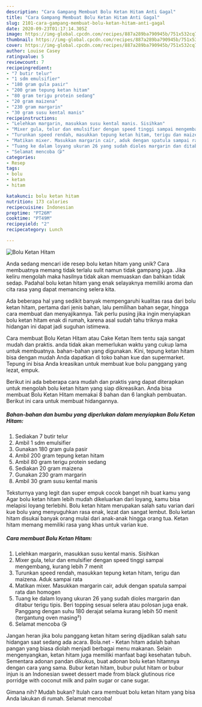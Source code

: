 ```yaml
---
description: "Cara Gampang Membuat Bolu Ketan Hitam Anti Gagal"
title: "Cara Gampang Membuat Bolu Ketan Hitam Anti Gagal"
slug: 2101-cara-gampang-membuat-bolu-ketan-hitam-anti-gagal
date: 2020-09-23T01:17:14.305Z
image: https://img-global.cpcdn.com/recipes/887a289ba790945b/751x532cq70/bolu-ketan-hitam-foto-resep-utama.jpg
thumbnail: https://img-global.cpcdn.com/recipes/887a289ba790945b/751x532cq70/bolu-ketan-hitam-foto-resep-utama.jpg
cover: https://img-global.cpcdn.com/recipes/887a289ba790945b/751x532cq70/bolu-ketan-hitam-foto-resep-utama.jpg
author: Louise Casey
ratingvalue: 5
reviewcount: 7
recipeingredient:
- "7 butir telur"
- "1 sdm emulsifier"
- "180 gram gula pasir"
- "200 gram tepung ketan hitam"
- "80 gram terigu protein sedang"
- "20 gram maizena"
- "230 gram margarin"
- "30 gram susu kental manis"
recipeinstructions:
- "Lelehkan margarin, masukkan susu kental manis. Sisihkan"
- "Mixer gula, telur dan emulsifier dengan speed tinggi sampai mengembang, kurang lebih 7 menit"
- "Turunkan speed rendah, masukkan tepung ketan hitam, terigu dan maizena. Aduk sampai rata"
- "Matikan mixer. Masukkan margarin cair, aduk dengan spatula sampai rata dan homogen"
- "Tuang ke dalam loyang ukuran 26 yang sudah dioles margarin dan ditabur terigu tipis. Beri topping sesuai selera atau polosan juga enak. Panggang dengan suhu 180 derajat selama kurang lebih 50 menit (tergantung oven masing²)"
- "Selamat mencoba 😘"
categories:
- Resep
tags:
- bolu
- ketan
- hitam

katakunci: bolu ketan hitam 
nutrition: 173 calories
recipecuisine: Indonesian
preptime: "PT26M"
cooktime: "PT49M"
recipeyield: "2"
recipecategory: Lunch

---
```



![Bolu Ketan Hitam](https://img-global.cpcdn.com/recipes/887a289ba790945b/751x532cq70/bolu-ketan-hitam-foto-resep-utama.jpg)

Anda sedang mencari ide resep bolu ketan hitam yang unik? Cara membuatnya memang tidak terlalu sulit namun tidak gampang juga. Jika keliru mengolah maka hasilnya tidak akan memuaskan dan bahkan tidak sedap. Padahal bolu ketan hitam yang enak selayaknya memiliki aroma dan cita rasa yang dapat memancing selera kita.

Ada beberapa hal yang sedikit banyak mempengaruhi kualitas rasa dari bolu ketan hitam, pertama dari jenis bahan, lalu pemilihan bahan segar, hingga cara membuat dan menyajikannya. Tak perlu pusing jika ingin menyiapkan bolu ketan hitam enak di rumah, karena asal sudah tahu triknya maka hidangan ini dapat jadi suguhan istimewa.

Cara membuat Bolu Ketan Hitam atau Cake Ketan Item tentu saja sangat mudah dan praktis. anda tidak akan memerlukan waktu yang cukup lama untuk membuatnya. bahan-bahan yang digunakan. Kini, tepung ketan hitam bisa dengan mudah Anda dapatkan di toko bahan kue dan supermarket. Tepung ini bisa Anda kreasikan untuk membuat kue bolu panggang yang lezat, empuk.


Berikut ini ada beberapa cara mudah dan praktis yang dapat diterapkan untuk mengolah bolu ketan hitam yang siap dikreasikan. Anda bisa membuat Bolu Ketan Hitam memakai 8 bahan dan 6 langkah pembuatan. Berikut ini cara untuk membuat hidangannya.

<!--inarticleads1-->

##### Bahan-bahan dan bumbu yang diperlukan dalam menyiapkan Bolu Ketan Hitam:

1. Sediakan 7 butir telur
1. Ambil 1 sdm emulsifier
1. Gunakan 180 gram gula pasir
1. Ambil 200 gram tepung ketan hitam
1. Ambil 80 gram terigu protein sedang
1. Sediakan 20 gram maizena
1. Gunakan 230 gram margarin
1. Ambil 30 gram susu kental manis


Teksturnya yang legit dan super empuk cocok banget nih buat kamu yang Agar bolu ketan hitam lebih mudah dikeluarkan dari loyang, kamu bisa melapisi loyang terlebihi. Bolu ketan hitam merupakan salah satu varian dari kue bolu yang menyuguhkan rasa enak, lezat dan sangat lembut. Bolu ketan hitam disukai banyak orang mulai dari anak-anak hingga orang tua. Ketan hitam memang memiliki rasa yang khas untuk varian kue. 

<!--inarticleads2-->

##### Cara membuat Bolu Ketan Hitam:

1. Lelehkan margarin, masukkan susu kental manis. Sisihkan
1. Mixer gula, telur dan emulsifier dengan speed tinggi sampai mengembang, kurang lebih 7 menit
1. Turunkan speed rendah, masukkan tepung ketan hitam, terigu dan maizena. Aduk sampai rata
1. Matikan mixer. Masukkan margarin cair, aduk dengan spatula sampai rata dan homogen
1. Tuang ke dalam loyang ukuran 26 yang sudah dioles margarin dan ditabur terigu tipis. Beri topping sesuai selera atau polosan juga enak. Panggang dengan suhu 180 derajat selama kurang lebih 50 menit (tergantung oven masing²)
1. Selamat mencoba 😘


Jangan heran jika bolu panggang ketan hitam sering dijadikan salah satu hidangan saat sedang ada acara. Bola.net - Ketan hitam adalah bahan pangan yang biasa diolah menjadi berbagai menu makanan. Selain mengenyangkan, ketan hitam juga memiliki manfaat bagi kesehatan tubuh. Sementara adonan pandan dikukus, buat adonan bolu ketan hitamnya dengan cara yang sama. Bubur ketan hitam, bubur pulut hitam or bubur injun is an Indonesian sweet dessert made from black glutinous rice porridge with coconut milk and palm sugar or cane sugar. 

Gimana nih? Mudah bukan? Itulah cara membuat bolu ketan hitam yang bisa Anda lakukan di rumah. Selamat mencoba!
